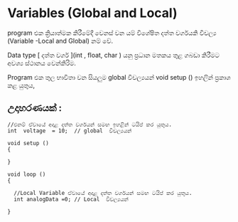 # Variables (Global and Local)

program එක ක්‍රියාත්මක කිරීමේදී වෙනස් වන යම් විශේෂිත දත්ත වර්ගයකි විචල්‍ය (Variable -Local and Global) නම් වේ.
 
Data  type [ දත්ත වර්ග ](int  , float, char  ) යනු ප්‍රධාන මතකය තුළ ගබඩා කිරීමට අවශ්‍ය  ස්ථානය වෙන්කිරිම. 

Program  එක තුල  භාවිතා වන සියලුම global  විචල්‍යයන් void setup () ඉහලින් ප්‍රකාශ කළ යුතුය, 


## උදාහරණයක් :

```
//එනම් ඒවායේ අදාළ දත්ත වර්ගයන් සමඟ ඉහළින් ටයිප් කර යුතුය. 
int  voltage  = 10;  // global  විචල්‍යයන්

void setup ()
{

}

void loop ()
{

  //Local Variable ඒවායේ අදාළ දත්ත වර්ගයන් සමඟ ටයිප් කර යුතුය. 
  int analogData =0; // Local  විචල්‍යයන්   

}

```
